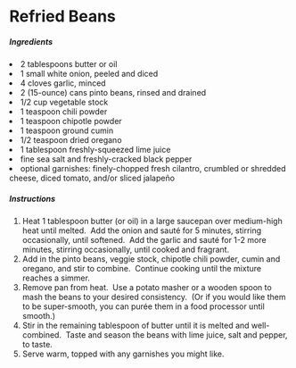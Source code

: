 # Refried Beans

##### Ingredients

<li><span data-amount="2" data-unit="tablespoon">2 tablespoons</span> butter or oil</li>
<li><span data-amount="1">1</span> small white onion, peeled and diced</li>
<li><span data-amount="4">4</span> cloves garlic, minced</li>
<li><span data-amount="2">2</span> (15-ounce) cans pinto beans, rinsed and drained</li>
<li><span data-amount="0.5" data-unit="cup">1/2 cup</span> vegetable stock</li>
<li><span data-amount="1" data-unit="teaspoon">1 teaspoon</span> chili powder</li>
<li>1 teaspoon chipotle powder</li>
<li><span data-amount="1" data-unit="teaspoon">1 teaspoon</span> ground cumin</li>
<li><span data-amount="0.5" data-unit="teaspoon">1/2 teaspoon</span> dried oregano</li>
<li><span data-amount="1" data-unit="tablespoon">1 tablespoon</span> freshly-squeezed lime juice</li>
<li>fine sea salt and freshly-cracked black pepper</li>
<li>optional garnishes: finely-chopped fresh cilantro, crumbled or shredded cheese, diced tomato, and/or sliced jalapeño</li>
</ul>
</div>
</div>
<h5 data-tasty-recipes-customization="h3-color.color h3-transform.text-transform" id="bkmrk-instructions">Instructions</h5>
<div id="bkmrk-heat%C2%A01-tablespoon-bu">
<div></div>
<div data-tasty-recipes-customization="body-color.color">
<ol>
<li id="bkmrk-heat%C2%A01-tablespoon-bu-0">Heat 1 tablespoon butter (or oil) in a large saucepan over medium-high heat until melted.  Add the onion and sauté for 5 minutes, stirring occasionally, until softened.  Add the garlic and sauté for 1-2 more minutes, stirring occasionally, until cooked and fragrant.</li>
<li id="bkmrk-add-in-the-pinto-bea">Add in the pinto beans, veggie stock, chipotle chili powder, cumin and oregano, and stir to combine.  Continue cooking until the mixture reaches a simmer.</li>
<li id="bkmrk-remove-pan-from-heat">Remove pan from heat.  Use a potato masher or a wooden spoon to mash the beans to your desired consistency.  (Or if you would like them to be super-smooth, you can purée them in a food processor until smooth.)</li>
<li id="bkmrk-stir-in-the-remainin">Stir in the remaining tablespoon of butter until it is melted and well-combined.  Taste and season the beans with lime juice, salt and pepper, to taste.</li>
<li id="bkmrk-serve-warm%2C-topped-w">Serve warm, topped with any garnishes you might like.</li>
</ol>
</div>
</div>